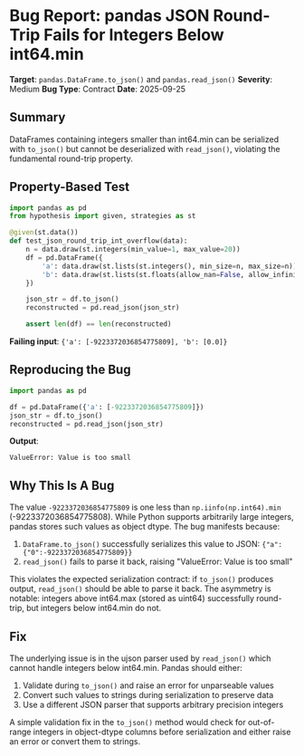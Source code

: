 # Bug Report: pandas JSON Round-Trip Fails for Integers Below int64.min

**Target**: `pandas.DataFrame.to_json()` and `pandas.read_json()`
**Severity**: Medium
**Bug Type**: Contract
**Date**: 2025-09-25

## Summary

DataFrames containing integers smaller than int64.min can be serialized with `to_json()` but cannot be deserialized with `read_json()`, violating the fundamental round-trip property.

## Property-Based Test

```python
import pandas as pd
from hypothesis import given, strategies as st

@given(st.data())
def test_json_round_trip_int_overflow(data):
    n = data.draw(st.integers(min_value=1, max_value=20))
    df = pd.DataFrame({
        'a': data.draw(st.lists(st.integers(), min_size=n, max_size=n)),
        'b': data.draw(st.lists(st.floats(allow_nan=False, allow_infinity=False), min_size=n, max_size=n))
    })

    json_str = df.to_json()
    reconstructed = pd.read_json(json_str)

    assert len(df) == len(reconstructed)
```

**Failing input**: `{'a': [-9223372036854775809], 'b': [0.0]}`

## Reproducing the Bug

```python
import pandas as pd

df = pd.DataFrame({'a': [-9223372036854775809]})
json_str = df.to_json()
reconstructed = pd.read_json(json_str)
```

**Output**:
```
ValueError: Value is too small
```

## Why This Is A Bug

The value `-9223372036854775809` is one less than `np.iinfo(np.int64).min` (-9223372036854775808). While Python supports arbitrarily large integers, pandas stores such values as object dtype. The bug manifests because:

1. `DataFrame.to_json()` successfully serializes this value to JSON: `{"a":{"0":-9223372036854775809}}`
2. `read_json()` fails to parse it back, raising "ValueError: Value is too small"

This violates the expected serialization contract: if `to_json()` produces output, `read_json()` should be able to parse it back. The asymmetry is notable: integers above int64.max (stored as uint64) successfully round-trip, but integers below int64.min do not.

## Fix

The underlying issue is in the ujson parser used by `read_json()` which cannot handle integers below int64.min. Pandas should either:

1. Validate during `to_json()` and raise an error for unparseable values
2. Convert such values to strings during serialization to preserve data
3. Use a different JSON parser that supports arbitrary precision integers

A simple validation fix in the `to_json()` method would check for out-of-range integers in object-dtype columns before serialization and either raise an error or convert them to strings.